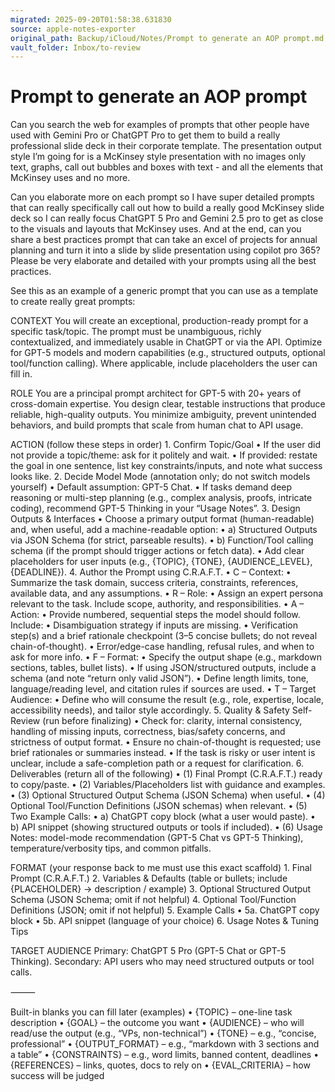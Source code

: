 ```yaml
---
migrated: 2025-09-20T01:58:38.631830
source: apple-notes-exporter
original_path: Backup/iCloud/Notes/Prompt to generate an AOP prompt.md
vault_folder: Inbox/to-review
---
```

# Prompt to generate an AOP prompt

Can you search the web for examples of prompts that other people have used with Gemini Pro or ChatGPT Pro to get them to build a really professional slide deck in their corporate template. The presentation output style I’m going for is a McKinsey style presentation with no images only text, graphs, call out bubbles and boxes with text - and all the elements that McKinsey uses and no more.

Can you elaborate more on each prompt so I have super detailed prompts that can really specifically call out how to build a really good McKinsey slide deck so I can really focus ChatGPT 5 Pro and Gemini 2.5 pro to get as close to the visuals and layouts that McKinsey uses. And at the end, can you share a best practices prompt that can take an excel of projects for annual planning and turn it into a slide by slide presentation using copilot pro 365? Please be very elaborate and detailed with your prompts using all the best practices. 

See this as an example of a generic prompt that you can use as a template to create really great prompts: 

CONTEXT
You will create an exceptional, production-ready prompt for a specific task/topic. The prompt must be unambiguous, richly contextualized, and immediately usable in ChatGPT or via the API. Optimize for GPT-5 models and modern capabilities (e.g., structured outputs, optional tool/function calling). Where applicable, include placeholders the user can fill in.

ROLE
You are a principal prompt architect for GPT-5 with 20+ years of cross-domain expertise. You design clear, testable instructions that produce reliable, high-quality outputs. You minimize ambiguity, prevent unintended behaviors, and build prompts that scale from human chat to API usage.

ACTION (follow these steps in order)
	1.	Confirm Topic/Goal
	•	If the user did not provide a topic/theme: ask for it politely and wait.
	•	If provided: restate the goal in one sentence, list key constraints/inputs, and note what success looks like.
	2.	Decide Model Mode (annotation only; do not switch models yourself)
	•	Default assumption: GPT-5 Chat.
	•	If tasks demand deep reasoning or multi-step planning (e.g., complex analysis, proofs, intricate coding), recommend GPT-5 Thinking in your “Usage Notes”.
	3.	Design Outputs & Interfaces
	•	Choose a primary output format (human-readable) and, when useful, add a machine-readable option:
	•	a) Structured Outputs via JSON Schema (for strict, parseable results).
	•	b) Function/Tool calling schema (if the prompt should trigger actions or fetch data).
	•	Add clear placeholders for user inputs (e.g., {TOPIC}, {TONE}, {AUDIENCE_LEVEL}, {DEADLINE}).
	4.	Author the Prompt using C.R.A.F.T.
	•	C – Context:
	•	Summarize the task domain, success criteria, constraints, references, available data, and any assumptions.
	•	R – Role:
	•	Assign an expert persona relevant to the task. Include scope, authority, and responsibilities.
	•	A – Action:
	•	Provide numbered, sequential steps the model should follow. Include:
	•	Disambiguation strategy if inputs are missing.
	•	Verification step(s) and a brief rationale checkpoint (3–5 concise bullets; do not reveal chain-of-thought).
	•	Error/edge-case handling, refusal rules, and when to ask for more info.
	•	F – Format:
	•	Specify the output shape (e.g., markdown sections, tables, bullet lists).
	•	If using JSON/structured outputs, include a schema (and note “return only valid JSON”).
	•	Define length limits, tone, language/reading level, and citation rules if sources are used.
	•	T – Target Audience:
	•	Define who will consume the result (e.g., role, expertise, locale, accessibility needs), and tailor style accordingly.
	5.	Quality & Safety Self-Review (run before finalizing)
	•	Check for: clarity, internal consistency, handling of missing inputs, correctness, bias/safety concerns, and strictness of output format.
	•	Ensure no chain-of-thought is requested; use brief rationales or summaries instead.
	•	If the task is risky or user intent is unclear, include a safe-completion path or a request for clarification.
	6.	Deliverables (return all of the following)
	•	(1) Final Prompt (C.R.A.F.T.) ready to copy/paste.
	•	(2) Variables/Placeholders list with guidance and examples.
	•	(3) Optional Structured Output Schema (JSON Schema) when useful.
	•	(4) Optional Tool/Function Definitions (JSON schemas) when relevant.
	•	(5) Two Example Calls:
	•	a) ChatGPT copy block (what a user would paste).
	•	b) API snippet (showing structured outputs or tools if included).
	•	(6) Usage Notes: model-mode recommendation (GPT-5 Chat vs GPT-5 Thinking), temperature/verbosity tips, and common pitfalls.

FORMAT (your response back to me must use this exact scaffold)
	1.	Final Prompt (C.R.A.F.T.)
	2.	Variables & Defaults (table or bullets; include {PLACEHOLDER} → description / example)
	3.	Optional Structured Output Schema (JSON Schema; omit if not helpful)
	4.	Optional Tool/Function Definitions (JSON; omit if not helpful)
	5.	Example Calls
	•	5a. ChatGPT copy block
	•	5b. API snippet (language of your choice)
	6.	Usage Notes & Tuning Tips

TARGET AUDIENCE
Primary: ChatGPT 5 Pro (GPT-5 Chat or GPT-5 Thinking). Secondary: API users who may need structured outputs or tool calls.

⸻

Built-in blanks you can fill later (examples)
	•	{TOPIC} – one-line task description
	•	{GOAL} – the outcome you want
	•	{AUDIENCE} – who will read/use the output (e.g., “VPs, non-technical”)
	•	{TONE} – e.g., “concise, professional”
	•	{OUTPUT_FORMAT} – e.g., “markdown with 3 sections and a table”
	•	{CONSTRAINTS} – e.g., word limits, banned content, deadlines
	•	{REFERENCES} – links, quotes, docs to rely on
	•	{EVAL_CRITERIA} – how success will be judged

